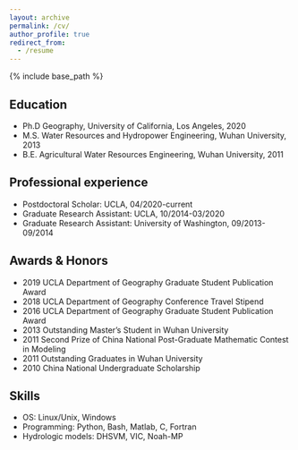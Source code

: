 ```yaml
---
layout: archive
permalink: /cv/
author_profile: true
redirect_from:
  - /resume
---
```

{% include base_path %}
## Education
* Ph.D   Geography, University of California, Los Angeles, 2020
* M.S.   Water Resources and Hydropower Engineering, Wuhan University, 2013
* B.E.   Agricultural Water Resources Engineering, Wuhan University, 2011

## Professional experience
* Postdoctoral Scholar: UCLA, 04/2020-current
* Graduate Research Assistant: UCLA, 10/2014-03/2020
* Graduate Research Assistant: University of Washington, 09/2013-09/2014

## Awards & Honors
* 2019  UCLA Department of Geography Graduate Student Publication Award 
* 2018  UCLA Department of Geography Conference Travel Stipend
* 2016  UCLA Department of Geography Graduate Student Publication Award 
* 2013  Outstanding Master’s Student in Wuhan University
* 2011  Second Prize of China National Post-Graduate Mathematic Contest in Modeling 
* 2011  Outstanding Graduates in Wuhan University
* 2010  China National Undergraduate Scholarship

## Skills
* OS: Linux/Unix, Windows
* Programming: Python, Bash, Matlab, C, Fortran
* Hydrologic models: DHSVM, VIC, Noah-MP
